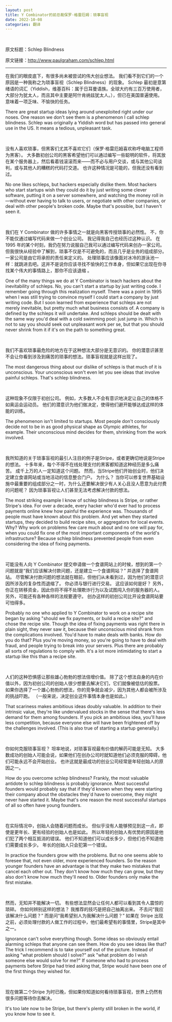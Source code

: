 ```yaml
---
layout: post
title: Y Combinator的前总裁保罗·格雷厄姆：琐事盲视
date: 2022-10-08
categories: 翻译
---
```


<br>

<p class="small">原文标题：Schlep Blindness

<br>

原文链接：http://www.paulgraham.com/schlep.html

</p>

---

在我们的眼皮底下，有很多尚未被尝试的伟大创业想法。 我们看不到它们的一个原因是一种我称之为琐事盲视（Schlep Blindness）的现象。 Schlep 最初是意第绪语的词汇（Yiddish，维基百科：属于日耳曼语族。全球大约有三百万使用者，大部分为犹太人，而且其中主要是阿什肯纳兹犹太人。），但已在美国普遍使用。 意味着一项乏味、不愉快的任务。

There are great startup ideas lying around unexploited right under our noses. One reason we don't see them is a phenomenon I call schlep blindness. Schlep was originally a Yiddish word but has passed into general use in the US. It means a tedious, unpleasant task.

<br>

没有人喜欢琐事，但黑客们尤其不喜欢它们（保罗·格雷厄姆喜欢称呼电脑工程师为黑客）。 大多数初创公司的黑客希望他们可以通过编写一些聪明的软件，将其放在某个服务器上，然后看着钱滚滚而来——而不必与用户交谈，或与其他公司谈判，或与其他人的糟糕的代码打交道。 也许这种情况是可能的，但我还没有看到过。

No one likes schleps, but hackers especially dislike them. Most hackers who start startups wish they could do it by just writing some clever software, putting it on a server somewhere, and watching the money roll in—without ever having to talk to users, or negotiate with other companies, or deal with other people's broken code. Maybe that's possible, but I haven't seen it.

<br>

我们在 Y Combinator 做的许多事情之一就是向黑客传授琐事的必然性。 不，你不能仅通过编写代码来做一个创业公司。 我记得我自己也经历过这种认识。 在 1995 年的某个时刻，我仍在努力说服自己我可以通过编写代码来创办一家公司。 但我很快从经验中了解到，琐事不仅是不可避免的，而且几乎是业务的组成部分。 一家公司是由它将承担的责任来定义的。 处理琐事应该像面对冰冷的游泳池一样：就跳进去吧。这并不是说你应该寻找不愉快的工作本身，但如果它出现在你寻找某个伟大的事情路上，那你不应该退缩 。

One of the many things we do at Y Combinator is teach hackers about the inevitability of schleps. No, you can't start a startup by just writing code. I remember going through this realization myself. There was a point in 1995 when I was still trying to convince myself I could start a company by just writing code. But I soon learned from experience that schleps are not merely inevitable, but pretty much what business consists of. A company is defined by the schleps it will undertake. And schleps should be dealt with the same way you'd deal with a cold swimming pool: just jump in. Which is not to say you should seek out unpleasant work per se, but that you should never shrink from it if it's on the path to something great.

<br>

我们不喜欢琐事最危险的地方在于这种想法大部分是无意识的。 你的潜意识甚至不会让你看到涉及到痛苦的琐事的想法。琐事盲视就是这样出现了。

The most dangerous thing about our dislike of schleps is that much of it is unconscious. Your unconscious won't even let you see ideas that involve painful schleps. That's schlep blindness.

<br>

这种现象不仅限于初创公司。 例如，大多数人不会有意识地决定让自己的体格不如奥运会运动员。 他们的潜意识为他们做决定，使得他们避开能够达成这样的体能的训练。

The phenomenon isn't limited to startups. Most people don't consciously decide not to be in as good physical shape as Olympic athletes, for example. Their unconscious mind decides for them, shrinking from the work involved.

<br>

我所知道的关于琐事盲视的最引人注目的例子是Stripe，或者更确切地说是Stripe的想法。 十多年来，每个不得不在线处理支付的黑客都知道这种经历是多么痛苦。 成千上万的人一定知道这个问题。 然而，当Stripe他们开始创业时，他们决定建立食谱网站或当地活动的信息整合门户。 为什么？ 当你可以修复世界基础设施中最重要的组成部分之一时，为什么还要解决很少有人关心且没人愿意为此付费的问题呢？ 因为琐事盲视让人们甚至无法考虑解决付款的想法。

The most striking example I know of schlep blindness is Stripe, or rather Stripe's idea. For over a decade, every hacker who'd ever had to process payments online knew how painful the experience was. Thousands of people must have known about this problem. And yet when they started startups, they decided to build recipe sites, or aggregators for local events. Why? Why work on problems few care much about and no one will pay for, when you could fix one of the most important components of the world's infrastructure? Because schlep blindness prevented people from even considering the idea of fixing payments.

<br>

可能没有人向 Y Combinator 提交申请做一个食谱网站上的时候，想到的第一个问题就是“我们应该解决付款问题，还是建立一个食谱网站？” 并选择了食谱网站。 尽管解决付款问题的想法就在眼前，但他们从未看到过，因为他们的潜意识因所涉及的复杂性而退缩了。 你必须与银行进行交易。 这应该如何是好？ 另外，你正在转移资金，因此你将不得不处理欺诈行为以及试图闯入你的服务器的人。 另外，可能还有各种各样的法规要遵守。 创办这样的初创公司比开设食谱网站要可怕得多。

Probably no one who applied to Y Combinator to work on a recipe site began by asking "should we fix payments, or build a recipe site?" and chose the recipe site. Though the idea of fixing payments was right there in plain sight, they never saw it, because their unconscious mind shrank from the complications involved. You'd have to make deals with banks. How do you do that? Plus you're moving money, so you're going to have to deal with fraud, and people trying to break into your servers. Plus there are probably all sorts of regulations to comply with. It's a lot more intimidating to start a startup like this than a recipe site.

<br>

人们的这种恐惧感让那些雄心勃勃的想法倍增价值。 除了这个想法自身的内在价值以外，因为初创公司的创始人很少想要去解决它们，它们就像被低估的股票。 如果你选择了一个雄心勃勃的想法，你的竞争就会减少，因为其他人都会被所涉及的挑战吓跑。 （一般来说，决定创业这件事情本身也是如此。）

That scariness makes ambitious ideas doubly valuable. In addition to their intrinsic value, they're like undervalued stocks in the sense that there's less demand for them among founders. If you pick an ambitious idea, you'll have less competition, because everyone else will have been frightened off by the challenges involved. (This is also true of starting a startup generally.)

<br>

你如何克服琐事盲视？ 坦率地说，对琐事盲视最有价值的解药可能是无知。 大多数成功的创始人可能会说，如果他们在创办公司时就知道他们必须克服的障碍，他们可能永远不会开始创业。 也许这就是最成功的创业公司经常是年轻创始人的原因之一。

How do you overcome schlep blindness? Frankly, the most valuable antidote to schlep blindness is probably ignorance. Most successful founders would probably say that if they'd known when they were starting their company about the obstacles they'd have to overcome, they might never have started it. Maybe that's one reason the most successful startups of all so often have young founders.

<br>

在实际情况中，创始人会随着问题而成长。 但似乎没有人能够预见到这一点，即使是更年长、更有经验的创始人也是如此。 所以年轻的创始人有优势的原因是他们犯了两个相互抵消的错误。 他们不知道他们可以成长多少，但他们也不知道他们需要成长多少。 年长的创始人只会犯第一个错误。

In practice the founders grow with the problems. But no one seems able to foresee that, not even older, more experienced founders. So the reason younger founders have an advantage is that they make two mistakes that cancel each other out. They don't know how much they can grow, but they also don't know how much they'll need to. Older founders only make the first mistake.

<br>

然而，无知并不能解决一切。 有些想法显然会让任何人都可以看到其令人震惊的琐碎。 你如何辨别这样的想法？ 我推荐的技巧是把自己抽离出来。 不去问“我应该解决什么问题？” 而是问“我希望别人为我解决什么问题？” 如果在 Stripe 出现之前，必须处理付款的人做工作的过程中，他们最希望有的事情里，Stripe是其中之一。

Ignorance can't solve everything though. Some ideas so obviously entail alarming schleps that anyone can see them. How do you see ideas like that? The trick I recommend is to take yourself out of the picture. Instead of asking "what problem should I solve?" ask "what problem do I wish someone else would solve for me?" If someone who had to process payments before Stripe had tried asking that, Stripe would have been one of the first things they wished for.

<br>

现在做第二个Stripe 为时已晚，但如果你知道如何看待琐事盲视，世界上仍然有很多问题等待你去解决。

It's too late now to be Stripe, but there's plenty still broken in the world, if you know how to see it.
